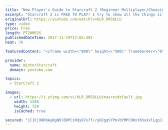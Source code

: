 ```yaml
---
title: "New Player's Guide to Starcraft 2 (Beginner Multiplayer/Choosing Race)"
excerpt: "Starcraft 2 is FREE TO PLAY! I try to show all the things silver league me wishes he had known in 2010!! Important Links (to outside resources): Sc2ReplayStats: https://sc2replaystats.com/ Team Liquid: http://www.teamliquid.net/ Reddit Resources: https://www.reddit.com/r/starcraft/wiki/related_reddits"
originalUrl: https://youtube.com/watch?v=bLR_DRS8LLU
type: video
price: Free
length: PT20M53S
publishedDateTime: 2017-11-19T17:03:49Z
heat: 76

featuredContent: "<iframe width=\"800\" height=\"500\" frameborder=\"0\" src=\"https://www.youtube.com/embed/bLR_DRS8LLU\" allow=\"accelerometer; autoplay; encrypted-media; gyroscope; picture-in-picture\" allowfullscreen></iframe>"

provider:
  name: WinterStarcraft
  domain: youtube.com

topics:
  - StarCraft 2

images:
  - url: https://i.ytimg.com/vi/bLR_DRS8LLU/maxresdefault.jpg
    width: 1280
    height: 720
    isCached: true

secured: "jC1Fj99KbAyBgNOl0DPCzRdyD7x7f//yHJgqSYPm+bYMPC0HxYbhuXxlLqpJzH/k+bY8mUKTHbY0caWK3BdUP4WllZEfXXubXXMZbKh+r+4vFu89A19P4AgndrkKUB/ru38Qe6gqcvzbYSQJZ3NJU3nd46ctnUKlScBGh/VGsEZn5DeqCJHUhKDkCnrGz2Jbr5YEiVAuxv3RzhcIOaGnAcUgJcYwqcUarb03G0XCaRyqSq9perXqIs0UPu99PEMQp96eFZOj+HNSYnsgR0c+xELWkBC/dGvRwh9cOIElBNiEMD2XgSLTlvOIEBO1s6rJ3RkAGUl6SkNZDf11XMB1Hmc5f1cAGp/fRGf9kPJW4dw88mnaFi2lfhBSqBO0oUFRSWk7r/YOMfyQhqz/lJlNnkuKDZgbOyk4qChjS7qAtPnNjxUodxFQKo0hXGRK3Crm;4/qbwIsSVxfJmT/C9IOv9w=="
---
```


